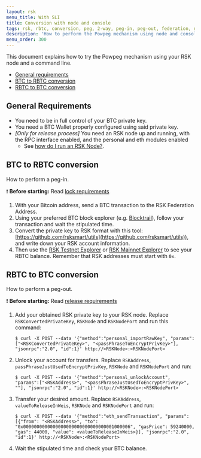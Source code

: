 ```yaml
---
layout: rsk
menu_title: With SLI
title: Conversion with node and console
tags: rsk, rbtc, conversion, peg, 2-way, peg-in, peg-out, federation, node, cli
description: 'How to perform the Powpeg mechanism using node and console'
menu_order: 300
---
```


This document explains how to try the Powpeg mechanism using
your RSK node and a command line.

- [General requirements](#general-requirements)
- [BTC to RBTC conversion](#btc-to-rbtc-conversion)
- [RBTC to BTC conversion](#rbtc-to-btc-conversion)

## General Requirements

- You need to be in full control of your BTC private key.
- You need a BTC Wallet properly configured using said private key.
- _[Only for release process]_ You need an RSK node up and running,
  with the RPC interface enabled, and the personal and eth modules enabled
  - See [how do I run an RSK Node?](/rsk/node/install/).

## BTC to RBTC conversion

How to perform a peg-in.

:exclamation: **Before starting:** Read
[lock requirements](/rsk/rbtc/conversion/networks/mainnet/#btc-to-rbtc-conversion)

1. With your Bitcoin address,
   send a BTC transaction to the RSK Federation Address.
2. Using your preferred BTC block explorer
   (e.g. [Blocktrail](https://www.blocktrail.com/BTC)),
   follow your transaction and wait the stipulated time.
3. Convert the private key to RSK format with this tool:
   [https://github.com/rsksmart/utils](https://github.com/rsksmart/utils)),
   and write down your RSK account information.
4. Then use the [RSK Testnet Explorer](https://explorer.testnet.rsk.co)
   or [RSK Mainnet Explorer](https://explorer.rsk.co)
   to see your RBTC balance.
   Remember that RSK addresses must start with `0x`.

## RBTC to BTC conversion

How to perform a peg-out.

:exclamation: **Before starting:** Read
[release requirements](/rsk/rbtc/conversion/networks/mainnet/#rbtc-to-btc-conversion)

1. Add your obtained RSK private key to your RSK node.
   Replace `RSKConvertedPrivateKey`, `RSKNode` and `RSKNodePort`
   and run this command:
   ```shell
   $ curl -X POST --data '{"method":"personal_importRawKey", "params":["<RSKConvertedPrivateKey>", "<passPhraseToEncryptPrivKey>"], "jsonrpc":"2.0", "id":1}' http://<RSKNode>:<RSKNodePort>
   ```
2. Unlock your account for transfers.
   Replace `RSKAddress`, `passPhraseJustUsedToEncryptPrivKey`, `RSKNode`
   and `RSKNodePort` and run:
   ```shell
   $ curl -X POST --data '{"method":"personal_unlockAccount", "params":["<RSKAddress>", "<passPhraseJustUsedToEncryptPrivKey>", ""], "jsonrpc":"2.0", "id":1}' http://<RSKNode>:<RSKNodePort>
   ```
3. Transfer your desired amount.
   Replace `RSKAddress`, `valueToReleaseInWeis`, `RSKNode` and `RSKNodePort`
   and run:
   ```shell
   $ curl -X POST --data '{"method":"eth_sendTransaction", "params":[{"from": "<RSKAddress>", "to": "0x0000000000000000000000000000000001000006", "gasPrice": 59240000, "gas": 44000, "value": <valueToReleaseInWeis>}], "jsonrpc":"2.0", "id":1}' http://<RSKNode>:<RSKNodePort>
   ```
4. Wait the stipulated time and check your BTC balance.
